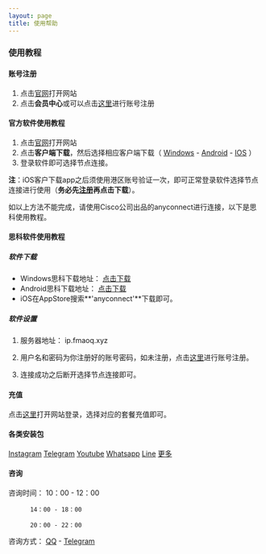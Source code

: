 ```yaml
---
layout: page
title: 使用帮助
---
```


### 使用教程

#### 账号注册

1. 点击[官网](https://bugu6666.ml)打开网站
2. 点击**会员中心**或可以点击[这里](https://swo6p9.wodejsq.com/reg)进行账号注册

#### 官方软件使用教程

1. 点击[官网](https://bugu6666.ml)打开网站
2. 点击**客户端下载**，然后选择相应客户端下载（ [Windows](https://d.xiazai123.xyz/bugu998.exe) - [Android](https://d.xiazai123.xyz/bugu998.apk) - [IOS](https://ios.yunjiasu.info/new.html) ）
3. 登录软件即可选择节点连接。

**注**：iOS客户下载app之后须使用港区账号验证一次，即可正常登录软件选择节点连接进行使用（**务必先[注册](https://swo6p9.wodejsq.com/reg)再点击下载**）。

如以上方法不能完成，请使用Cisco公司出品的anyconnect进行连接，以下是思科使用教程。


#### 思科软件使用教程

##### 软件下载

- Windows思科下载地址： [点击下载](https://www.catpaw-2012.com/download/anyconnect/anyconnect-win-4.7.04056.msi)
- Android思科下载地址： [点击下载](https://www.lanzous.com/i4iz8rc)
- iOS在AppStore搜索**'anyconnect'**下载即可。

##### 软件设置

1. 服务器地址： ip.fmaoq.xyz

2. 用户名和密码为你注册好的账号密码，如未注册，点击[这里](https://swo6p9.wodejsq.com/reg)进行账号注册。

3. 连接成功之后断开选择节点连接即可。

#### 充值

点击[这里](https://swo6p9.wodejsq.com/login)打开网站登录，选择对应的套餐充值即可。

#### 各类安装包

[Instagram](https://www.lanzous.com/i4h3xqd) 
[Telegram](https://www.lanzous.com/i4h40vg) 
[Youtube](https://www.lanzous.com/i4h52ib) 
[Whatsapp](https://www.lanzous.com/i4h510h) 
[Line](https://www.lanzous.com/i4h3yud) 
[更多](https://www.lanzous.com/b768928)

#### 咨询

咨询时间： 10：00 - 12：00 

          14：00 - 18：00 
          
          20：00 - 22：00

咨询方式： [QQ](https://duan.cf/qq) - [Telegram](https://t.me/buguacc)

